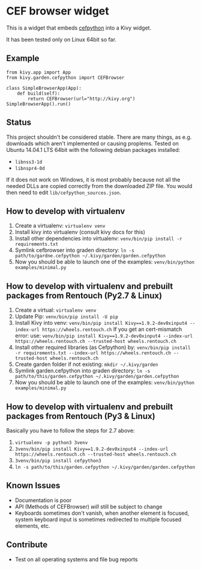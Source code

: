 CEF browser widget
==================

This is a widget that embeds [cefpython](https://code.google.com/p/cefpython)
into a Kivy widget.

It has been tested only on Linux 64bit so far.


Example
-------

    from kivy.app import App
    from kivy.garden.cefpython import CEFBrowser

    class SimpleBrowserApp(App):
        def build(self):
            return CEFBrowser(url="http://kivy.org")
    SimpleBrowserApp().run()


Status
------

This project shouldn't be considered stable. There are many things, as 
e.g. downloads which aren't implemented or causing proplems.
Tested on Ubuntu 14.04.1 LTS 64bit with the following debian packages
installed:
- `libnss3-1d`
- `libnspr4-0d`

If it does not work on Windows, it is most probably because not all the
needed DLLs are copied correctly from the downloaded ZIP file. You would then
need to edit `lib/cefpython_sources.json`.


How to develop with virtualenv
------------------------------

1. Create a virtualenv: `virtualenv venv`
2. Install kivy into virtualenv (consult kivy docs for this)
3. Install other dependencies into virtualenv: `venv/bin/pip install -r requirements.txt`
4. Symlink cefbrowser into graden directory: `ln -s path/to/gardne.cefpython ~/.kivy/garden/garden.cefpython`
5. Now you should be able to launch one of the examples: `venv/bin/python examples/minimal.py`


How to develop with virtualenv and prebuilt packages from Rentouch (Py2.7 & Linux)
----------------------------------------------------------------------------------
1. Create a virtual: `virtualenv venv`
2. Update Pip: `venv/bin/pip install -U pip`
3. Install Kivy into venv: `venv/bin/pip install Kivy==1.9.2-dev0xinput4 --index-url https://wheels.rentouch.ch`
   If you get an cert-mismatch error: use: `venv/bin/pip install Kivy==1.9.2-dev0xinput4 --index-url https://wheels.rentouch.ch --trusted-host wheels.rentouch.ch`
4. Install other required libraries (as Cefpython) by: `venv/bin/pip install -r requirements.txt --index-url https://wheels.rentouch.ch --trusted-host wheels.rentouch.ch`
5. Create garden folder if not existing: `mkdir ~/.kivy/garden`
6. Symlink garden.cefpython into graden directory: `ln -s path/to/this/garden.cefpython ~/.kivy/garden/garden.cefpython`
7. Now you should be able to launch one of the examples: `venv/bin/python examples/minimal.py`


How to develop with virtualenv and prebuilt packages from Rentouch (Py3 & Linux)
----------------------------------------------------------------------------------
Basically you have to follow the steps for 2.7 above:

1. `virtualenv -p python3 3venv`
2. `3venv/bin/pip install Kivy==1.9.2-dev0xinput4 --index-url https://wheels.rentouch.ch --trusted-host wheels.rentouch.ch`
3. `3venv/bin/pip install cefpython3`
4. `ln -s path/to/this/garden.cefpython ~/.kivy/garden/garden.cefpython`


Known Issues
------------

- Documentation is poor
- API (Methods of CEFBrowser) *will* still be subject to change
- Keyboards sometimes don't vanish, when another element is focused, system
    keyboard input is sometimes redirected to multiple focused elements, etc.


Contribute
----------

- Test on all operating systems and file bug reports
